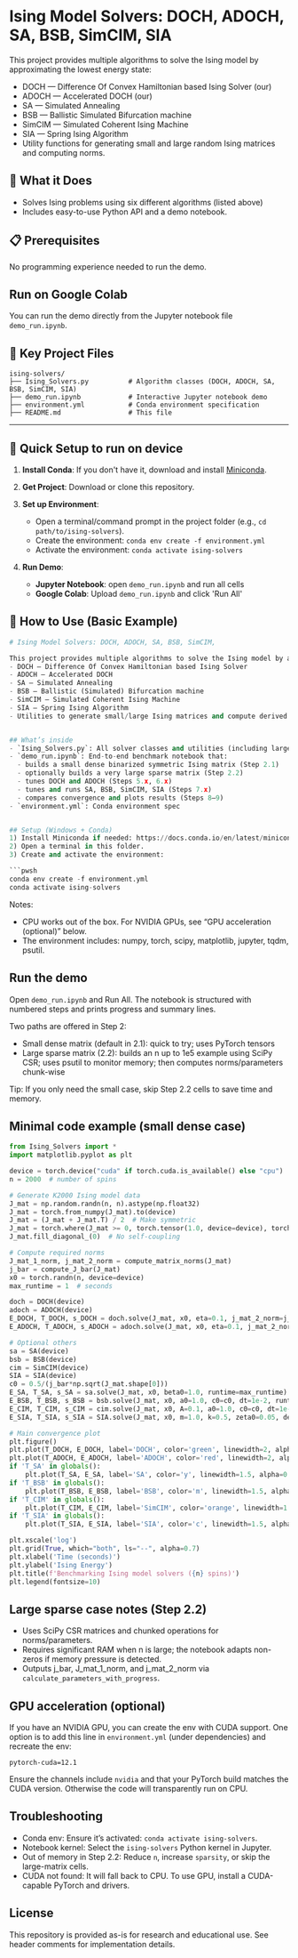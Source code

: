 # Ising Model Solvers: DOCH, ADOCH, SA, BSB, SimCIM, SIA

This project provides multiple algorithms to solve the Ising model by approximating the lowest energy state:
- DOCH — Difference Of Convex Hamiltonian based Ising Solver (our)
- ADOCH — Accelerated DOCH (our)
- SA — Simulated Annealing
- BSB — Ballistic Simulated Bifurcation machine
- SimCIM — Simulated Coherent Ising Machine
- SIA — Spring Ising Algorithm
- Utility functions for generating small and large random Ising matrices and computing norms.


## 🎯 What it Does
- Solves Ising problems using six different algorithms (listed above)
- Includes easy-to-use Python API and a demo notebook.


## 📋 Prerequisites
No programming experience needed to run the demo.


## Run on Google Colab
You can run the demo directly from the Jupyter notebook file `demo_run.ipynb`.




## 📁 Key Project Files
```
ising-solvers/
├── Ising_Solvers.py          # Algorithm classes (DOCH, ADOCH, SA, BSB, SimCIM, SIA)
├── demo_run.ipynb            # Interactive Jupyter notebook demo
├── environment.yml           # Conda environment specification
├── README.md                 # This file
```


-------------------------------------------------------------------------------------------------------------------------------------------------------------------------------------------

## 🚀 Quick Setup to run on device
1. **Install Conda**: If you don't have it, download and install [Miniconda](https://docs.conda.io/en/latest/miniconda.html).

2. **Get Project**: Download or clone this repository.

3. **Set up Environment**:
   * Open a terminal/command prompt in the project folder (e.g., `cd path/to/ising-solvers`).
   * Create the environment: `conda env create -f environment.yml`
   * Activate the environment: `conda activate ising-solvers`
   
4. **Run Demo**:
   * **Jupyter Notebook**: open `demo_run.ipynb` and run all cells
   * **Google Colab**: Upload `demo_run.ipynb` and click 'Run All'



## 🔧 How to Use (Basic Example)

```python
# Ising Model Solvers: DOCH, ADOCH, SA, BSB, SimCIM, 

This project provides multiple algorithms to solve the Ising model by approximating the lowest energy state:
- DOCH — Difference Of Convex Hamiltonian based Ising Solver
- ADOCH — Accelerated DOCH
- SA — Simulated Annealing
- BSB — Ballistic (Simulated) Bifurcation machine
- SimCIM — Simulated Coherent Ising Machine
- SIA — Spring Ising Algorithm
- Utilities to generate small/large Ising matrices and compute derived parameters/norms.


## What’s inside
- `Ising_Solvers.py`: All solver classes and utilities (including large sparse matrix builders using SciPy and psutil)
- `demo_run.ipynb`: End-to-end benchmark notebook that:
  - builds a small dense binarized symmetric Ising matrix (Step 2.1)
  - optionally builds a very large sparse matrix (Step 2.2)
  - tunes DOCH and ADOCH (Steps 5.x, 6.x)
  - tunes and runs SA, BSB, SimCIM, SIA (Steps 7.x)
  - compares convergence and plots results (Steps 8–9)
- `environment.yml`: Conda environment spec


## Setup (Windows + Conda)
1) Install Miniconda if needed: https://docs.conda.io/en/latest/miniconda.html
2) Open a terminal in this folder.
3) Create and activate the environment:

```pwsh
conda env create -f environment.yml
conda activate ising-solvers
```

Notes:
- CPU works out of the box. For NVIDIA GPUs, see “GPU acceleration (optional)” below.
- The environment includes: numpy, torch, scipy, matplotlib, jupyter, tqdm, psutil.


## Run the demo
Open `demo_run.ipynb` and Run All. The notebook is structured with numbered steps and prints progress and summary lines.

Two paths are offered in Step 2:
- Small dense matrix (default in 2.1): quick to try; uses PyTorch tensors
- Large sparse matrix (2.2): builds an n up to 1e5 example using SciPy CSR; uses psutil to monitor memory; then computes norms/parameters chunk-wise

Tip: If you only need the small case, skip Step 2.2 cells to save time and memory.


## Minimal code example (small dense case)
```python
from Ising_Solvers import *
import matplotlib.pyplot as plt

device = torch.device("cuda" if torch.cuda.is_available() else "cpu")
n = 2000  # number of spins

# Generate K2000 Ising model data
J_mat = np.random.randn(n, n).astype(np.float32)
J_mat = torch.from_numpy(J_mat).to(device)
J_mat = (J_mat + J_mat.T) / 2  # Make symmetric
J_mat = torch.where(J_mat >= 0, torch.tensor(1.0, device=device), torch.tensor(-1.0, device=device))  # Binarize to +1/-1
J_mat.fill_diagonal_(0)  # No self-coupling

# Compute required norms
J_mat_1_norm, j_mat_2_norm = compute_matrix_norms(J_mat)
j_bar = compute_J_bar(J_mat)
x0 = torch.randn(n, device=device)
max_runtime = 1  # seconds

doch = DOCH(device)
adoch = ADOCH(device)
E_DOCH, T_DOCH, s_DOCH = doch.solve(J_mat, x0, eta=0.1, j_mat_2_norm=j_mat_2_norm, J_mat_1_norm=J_mat_1_norm, runtime=max_runtime)
E_ADOCH, T_ADOCH, s_ADOCH = adoch.solve(J_mat, x0, eta=0.1, j_mat_2_norm=j_mat_2_norm, J_mat_1_norm=J_mat_1_norm, runtime=max_runtime)

# Optional others
sa = SA(device)
bsb = BSB(device)
cim = SimCIM(device)
SIA = SIA(device)
c0 = 0.5/(j_bar*np.sqrt(J_mat.shape[0]))
E_SA, T_SA, s_SA = sa.solve(J_mat, x0, beta0=1.0, runtime=max_runtime)
E_BSB, T_BSB, s_BSB = bsb.solve(J_mat, x0, a0=1.0, c0=c0, dt=1e-2, runtime=max_runtime)
E_CIM, T_CIM, s_CIM = cim.solve(J_mat, x0, A=0.1, a0=1.0, c0=c0, dt=1e-2, runtime=max_runtime)
E_SIA, T_SIA, s_SIA = SIA.solve(J_mat, x0, m=1.0, k=0.5, zeta0=0.05, delta_t=1e-2, runtime=max_runtime)

# Main convergence plot
plt.figure()
plt.plot(T_DOCH, E_DOCH, label='DOCH', color='green', linewidth=2, alpha=0.8)
plt.plot(T_ADOCH, E_ADOCH, label='ADOCH', color='red', linewidth=2, alpha=0.8)
if 'T_SA' in globals():
    plt.plot(T_SA, E_SA, label='SA', color='y', linewidth=1.5, alpha=0.8)
if 'T_BSB' in globals():
    plt.plot(T_BSB, E_BSB, label='BSB', color='m', linewidth=1.5, alpha=0.8)
if 'T_CIM' in globals():
    plt.plot(T_CIM, E_CIM, label='SimCIM', color='orange', linewidth=1.5, alpha=0.8)
if 'T_SIA' in globals():
    plt.plot(T_SIA, E_SIA, label='SIA', color='c', linewidth=1.5, alpha=0.8)

plt.xscale('log')
plt.grid(True, which="both", ls="--", alpha=0.7)
plt.xlabel('Time (seconds)')
plt.ylabel('Ising Energy')
plt.title(f'Benchmarking Ising model solvers ({n} spins)')
plt.legend(fontsize=10)
```


## Large sparse case notes (Step 2.2)
- Uses SciPy CSR matrices and chunked operations for norms/parameters.
- Requires significant RAM when n is large; the notebook adapts non-zeros if memory pressure is detected.
- Outputs j_bar, J_mat_1_norm, and j_mat_2_norm via `calculate_parameters_with_progress`.


## GPU acceleration (optional)
If you have an NVIDIA GPU, you can create the env with CUDA support. One option is to add this line in `environment.yml` (under dependencies) and recreate the env:

```
pytorch-cuda=12.1
```

Ensure the channels include `nvidia` and that your PyTorch build matches the CUDA version. Otherwise the code will transparently run on CPU.


## Troubleshooting
- Conda env: Ensure it’s activated: `conda activate ising-solvers`.
- Notebook kernel: Select the `ising-solvers` Python kernel in Jupyter.
- Out of memory in Step 2.2: Reduce `n`, increase `sparsity`, or skip the large-matrix cells.
- CUDA not found: It will fall back to CPU. To use GPU, install a CUDA-capable PyTorch and drivers.


## License
This repository is provided as-is for research and educational use. See header comments for implementation details.






